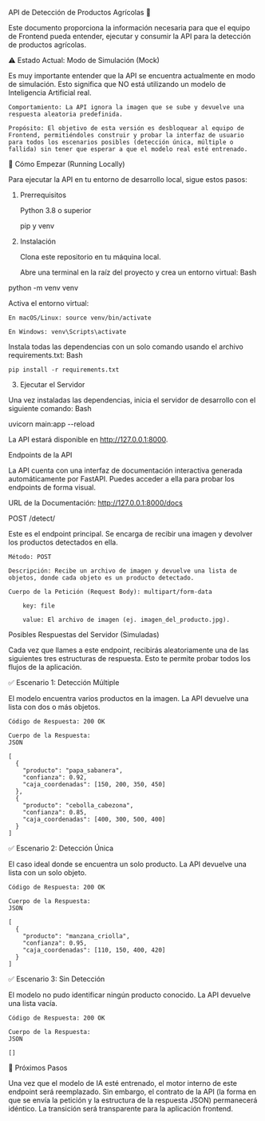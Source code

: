API de Detección de Productos Agrícolas 🥕

Este documento proporciona la información necesaria para que el equipo de Frontend pueda entender, ejecutar y consumir la API para la detección de productos agrícolas.

⚠️ Estado Actual: Modo de Simulación (Mock)

Es muy importante entender que la API se encuentra actualmente en modo de simulación. Esto significa que NO está utilizando un modelo de Inteligencia Artificial real.

    Comportamiento: La API ignora la imagen que se sube y devuelve una respuesta aleatoria predefinida.

    Propósito: El objetivo de esta versión es desbloquear al equipo de Frontend, permitiéndoles construir y probar la interfaz de usuario para todos los escenarios posibles (detección única, múltiple o fallida) sin tener que esperar a que el modelo real esté entrenado.

🚀 Cómo Empezar (Running Locally)

Para ejecutar la API en tu entorno de desarrollo local, sigue estos pasos:

1. Prerrequisitos

    Python 3.8 o superior

    pip y venv

2. Instalación

    Clona este repositorio en tu máquina local.

    Abre una terminal en la raíz del proyecto y crea un entorno virtual:
    Bash

python -m venv venv

Activa el entorno virtual:

    En macOS/Linux: source venv/bin/activate

    En Windows: venv\Scripts\activate

Instala todas las dependencias con un solo comando usando el archivo requirements.txt:
Bash

    pip install -r requirements.txt

3. Ejecutar el Servidor

Una vez instaladas las dependencias, inicia el servidor de desarrollo con el siguiente comando:
Bash

uvicorn main:app --reload

La API estará disponible en http://127.0.0.1:8000.

Endpoints de la API

La API cuenta con una interfaz de documentación interactiva generada automáticamente por FastAPI. Puedes acceder a ella para probar los endpoints de forma visual.

URL de la Documentación: http://127.0.0.1:8000/docs

POST /detect/

Este es el endpoint principal. Se encarga de recibir una imagen y devolver los productos detectados en ella.

    Método: POST

    Descripción: Recibe un archivo de imagen y devuelve una lista de objetos, donde cada objeto es un producto detectado.

    Cuerpo de la Petición (Request Body): multipart/form-data

        key: file

        value: El archivo de imagen (ej. imagen_del_producto.jpg).

Posibles Respuestas del Servidor (Simuladas)

Cada vez que llames a este endpoint, recibirás aleatoriamente una de las siguientes tres estructuras de respuesta. Esto te permite probar todos los flujos de la aplicación.

✅ Escenario 1: Detección Múltiple

El modelo encuentra varios productos en la imagen. La API devuelve una lista con dos o más objetos.

    Código de Respuesta: 200 OK

    Cuerpo de la Respuesta:
    JSON

    [
      {
        "producto": "papa_sabanera",
        "confianza": 0.92,
        "caja_coordenadas": [150, 200, 350, 450]
      },
      {
        "producto": "cebolla_cabezona",
        "confianza": 0.85,
        "caja_coordenadas": [400, 300, 500, 400]
      }
    ]

✅ Escenario 2: Detección Única

El caso ideal donde se encuentra un solo producto. La API devuelve una lista con un solo objeto.

    Código de Respuesta: 200 OK

    Cuerpo de la Respuesta:
    JSON

    [
      {
        "producto": "manzana_criolla",
        "confianza": 0.95,
        "caja_coordenadas": [110, 150, 400, 420]
      }
    ]

✅ Escenario 3: Sin Detección

El modelo no pudo identificar ningún producto conocido. La API devuelve una lista vacía.

    Código de Respuesta: 200 OK

    Cuerpo de la Respuesta:
    JSON

    []

🔮 Próximos Pasos

Una vez que el modelo de IA esté entrenado, el motor interno de este endpoint será reemplazado. Sin embargo, el contrato de la API (la forma en que se envía la petición y la estructura de la respuesta JSON) permanecerá idéntico. La transición será transparente para la aplicación frontend.

